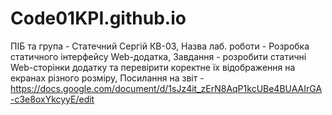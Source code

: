 # Code01KPI.github.io
ПІБ та група - Статечний Сергій КВ-03,
Назва лаб. роботи - Розробка статичного інтерфейсу Web-додатка,
Завдання - розробити статичні Web-сторінки додатку та перевірити коректне їх відображення на екранах різного розміру,
Посилання на звіт - https://docs.google.com/document/d/1sJz4it_zErN8AqP1kcUBe4BUAAIrGA-c3e8oxYkcyyE/edit
